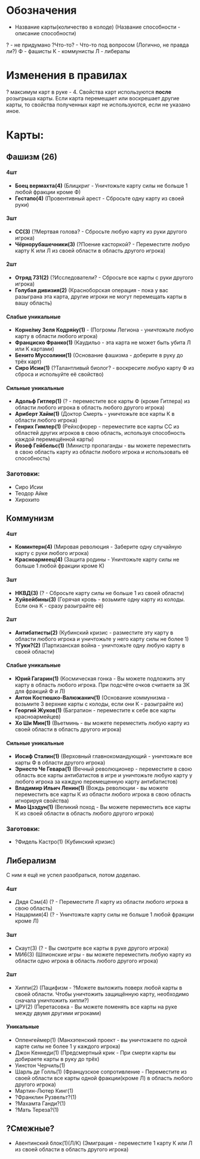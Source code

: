 # Обозначения

- Название карты(количество в колоде) (Название способности - описание способности)    
    
? - не придумано
?Что-то? - Что-то под вопросом (Логично, не правда ли?)
Ф - фашисты
К - коммунисты
Л - либералы

# Изменения в правилах

? максимум карт в руке - 4.
Свойства карт используются **после** розыгрыша карты.
Если карта перемещает или воскрешает другие карты, то свойства полученных карт не используются, если не указано иное.

# Карты:

## Фашизм (26)

#### 4шт
- **Боец вермахта(4)** (Блицкриг - Уничтожьте карту силы не больше 1 любой фракции кроме Ф)
- **Гестапо(4)** (Провентивный арест - Сбросьте одну карту из своей руки)

#### 3шт
- **СС(3)** (?Мертвая голова? - Сбросьте любую карту из руки другого игрока)
- **Чёрнорубашечники(3)** (?Поение касторкой? - Переместите любую карту К или Л из своей области в область другого игрока)

#### 2шт
- **Отряд 731(2)** (?Исследователи? - Сбросьте все карты с руки другого игрока)
- **Голубая дивизия(2)** (Красноборская операция - пока у вас разыграна эта карта, другие игроки не могут перемещать карты в вашу область)

#### Слабые уникальные
- **Корне́лиу Зеля Кодря́ну(1)** - (Погромы Легиона - уничтожьте любую карту в области любого игрока)
- **Франциско Франко(1)** (Каудильо - эта карта не может быть убита Л или К картами)
- **Бенито Муссолини(1)** (Основание фашизма - доберите в руку до трёх карт)
- **Сиро Исии(1)** (?Талантливый биолог? - воскресите любую карту Ф из сброса и испольуйте её свойство)

#### Сильные уникальные
- **Адольф Гитлер(1)** (? - переместите все карты Ф (кроме Гитлера) из области любого игрока в область любого другого игрока)
- **Ариберт Хайм(1)** (Доктор Смерть - уничтожьте все карты К в области любого игрока)
- **Генрих Гимлер(1)** (Рейхсфюрер - переместите все карты СС из областей других игроков в свою область, используя способность каждой перемещённой карты)
- **Йозеф Гейбельс(1)** (Министр пропаганды - вы можете переместить в свою область карту из области любого игрока и использовать её способность)

### Заготовки:
- Сиро Исии
- Теодор Айке
- Хирохито

## Коммунизм

#### 4шт
- **Коминтерн(4)** (Мировая революция - Заберите одну случайную карту с руки любого игрока)
- **Красноармеец(4)** (Защита родины - Уничтожьте карту силы не больше 1 любой фракции кроме К)

#### 3шт
- **НКВД(3)** (? - Сбросьте карту силы не больше 1 из своей области)
- **Хуйвейбины(3)** (Горячая кровь - возьмите одну карту из колоды. Если она К - сразу разыграйте её)

#### 2шт
- **Антибатисты(2)** (Кубинский кризис - разместите эту карту в области любого игрока и уничтожьте у него карту силы не более 1)
- **?Гуки?(2)** (Партизанская война - уничтожьте одну любую карту в своей области)

#### Слабые уникальные
- **Юрий Гагарин(1)** (Космическая гонка - Вы можете подложить эту карту в область любого игрока. При подсчёте очков считаетя за 3К для фракций Ф и Л)
- **Антон Костюшко-Валюжанич(1)** (Основание коммунизма - возьмите 3 верхние карты с колоды, если они К - разыграйте их)
- **Георгий Жуков(1)** (Багратион - переместите к себе все карты красноармейцев)
- **Хо Ши Мин(1)** (Вьетминь - вы можете переместить любую карту из своей области в область другого игрока)

#### Сильные уникальные
- **Иосиф Сталин(1)** (Верховный главнокомандующий - уничтожьте все карты Ф в области другого игрока)
- **Эрнесто Че Гевара(1)** (Вечный революционер - переместите в свою область все карты антибатистов в игре и уничтожьте любую карту у любого игрока за каждую перемещенную карту антибатистов)
- **Владимир Ильич Ленин(1)** (Вождь революции - вы можете переместить все карты К из области любого игрока в свою область игнорируя свойства)
- **Мао Цзэдун(1)** (Великий поход - Вы можете переместить все карты К из своей области в область любого другого игрока)

### Заготовки:
- ?Фидель Кастро(1) (Кубинский кризис)

## Либерализм
С ним я ещё не успел разобраться, потом доделаю.

#### 4шт
- Дядя Сэм(4) (? - Переместите Л карту из области любого игрока в свою область)
- Нацармия(4) (? - Уничтожьте карту силы не больше 1 любой фракции кроме Л)

#### 3шт
- Скаут(3) (? - Вы смотрите все карты в руке другого игрока)
- МИ6(3) (Шпионские игры - вы можете переместить любую карту из области одно игрока в область любого другого игрока)

#### 2шт
- Хиппи(2) (Пацифизм - ?Можете выложить поверх любой карты в своей области. Чтобы уничтожить защищённую карту, необходимо сначала уничтожить хиппи?)
- ЦРУ(2) (Перетасовка - Вы можете поменять все карты на руке между двумя другими игроками)

#### Уникальные
- Оппенгеймер(1) (Манхэтенский проект - вы уничтожаете по одной карте силы не более 1 у каждого игрока)
- Джон Кеннеди(1) (Предсмертный крик - При смерти карты вы добираете карты в руку до трёх)
- Уинстон Черчиль(1)
- Шарль де Голль(1) (Французское сопротивление - Переместите из своей области все карты одной фракции(кроме Л) в область любого другого игрока)
- Мартин-Лютер Кинг(1)
- ?Франклин Рузвельт?(1)
- ?Махамта Ганди?(1)
- ?Мать Тереза?(1)



## ?Смежные?

- Авентинский блок(1)(Л/К) (Эмиграция - переместите 1 карту К или Л из своей области в область другого игрока)
